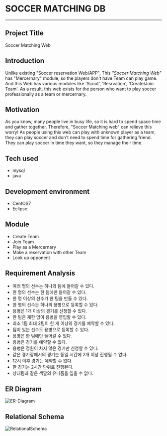 # SOCCER MATCHING DB
- - -
## Project Title
Soccer Matching Web

## Introduction
Unlike existing "Soccer reservation Web/APP", 
This *"Soccer Matching Web"* has "Mercernary" module, so the players don't have Team can play game.
And this Web has various modules like 'Scout', 'Resrvation', 'Create/Join Team'.
As a result. this web exists for the person who want to play soccer professionally as a team or mercernary.

## Motivation
As you know, many people live in  busy life, so it is hard to spend space time and gather together.
Therefore, "Soccer Matching web" can relieve this worry!
As people using this web can play with unknown player as a team, they can play soccer and don't need to spend time for gathering friend.
They can play soccer in time they want, so they manage their time.

## Tech used
- mysql
- java

## Development environment
- CentOS7
- Eclipse

## Module
- Create Team
- Join Team
- Play as a Mercernary
- Make a reservation with other Team
- Look up opponent

## Requirement Analysis
- 여러 명의 선수는 하나의 팀에 들어갈 수 있다.
- 한 명의 선수는 한 팀에만 들어갈 수 있다.
- 한 명 이상의 선수가 한 팀을 만들 수 있다.
- 한 명의 선수는 하나의 용병으로 등록할 수 있다.
- 용병은 1개 이상의 경기를 신청할 수 있다.
- 한 팀은 제한 없이 용병을 영입할 수 있다.
- 최소 1팀 최대 2팀이 한 개 이상의 경기를 예약할 수 있다.
- 팀이 있는 선수도 용병으로 등록할 수 있다.
- 용병은 한 팀에만 들어갈 수 있다.
- 용병은 경기를 예약할 수 없다.
- 용병은 정원이 차지 않은 경기만 신청할 수 있다.
- 같은 경기장에서의 경기는 동일 시간에 2개 이상 진행될 수 없다.
- 12시 이후 경기는 예약할 수 없다.
- 한 경기는 2시간 단위로 진행된다.
- 상대팀과 같은 색깔의 유니폼을 입을 수 없다.
  
## ER Diagram
![ER-Diagram](https://user-images.githubusercontent.com/57867611/69639524-02711a80-10a0-11ea-8994-2697a930bf3a.JPG)
## Relational Schema
![RelationalSchema](https://user-images.githubusercontent.com/57867611/69639535-0866fb80-10a0-11ea-86a0-4d73e5864a82.JPG)

